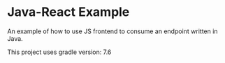 # Java-React Example

An example of how to use JS frontend to consume an endpoint written in Java.

This project uses gradle version: 7.6
